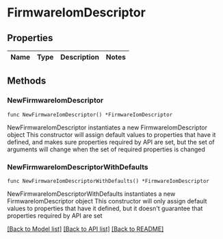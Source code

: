 # FirmwareIomDescriptor

## Properties

Name | Type | Description | Notes
------------ | ------------- | ------------- | -------------

## Methods

### NewFirmwareIomDescriptor

`func NewFirmwareIomDescriptor() *FirmwareIomDescriptor`

NewFirmwareIomDescriptor instantiates a new FirmwareIomDescriptor object
This constructor will assign default values to properties that have it defined,
and makes sure properties required by API are set, but the set of arguments
will change when the set of required properties is changed

### NewFirmwareIomDescriptorWithDefaults

`func NewFirmwareIomDescriptorWithDefaults() *FirmwareIomDescriptor`

NewFirmwareIomDescriptorWithDefaults instantiates a new FirmwareIomDescriptor object
This constructor will only assign default values to properties that have it defined,
but it doesn't guarantee that properties required by API are set


[[Back to Model list]](../README.md#documentation-for-models) [[Back to API list]](../README.md#documentation-for-api-endpoints) [[Back to README]](../README.md)


